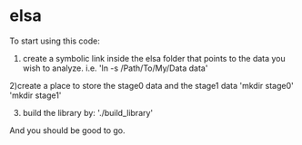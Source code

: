 # elsa
To start using this code:

 1) create a symbolic link inside the elsa folder that points to the data you wish to analyze. i.e. 'ln -s /Path/To/My/Data data'
 
 2)create a place to store the stage0 data and the stage1 data  'mkdir stage0'  'mkdir stage1'
 
 3) build the library by: './build_library'
 
 And you should be good to go.
